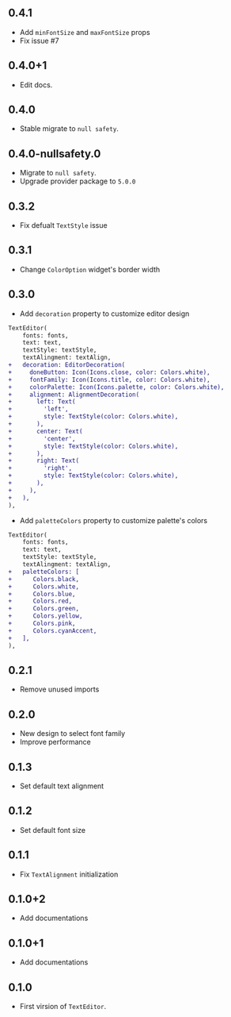 ## 0.4.1

* Add `minFontSize` and `maxFontSize` props
* Fix issue #7

## 0.4.0+1

* Edit docs.

## 0.4.0

* Stable migrate to `null safety`.

## 0.4.0-nullsafety.0

* Migrate to `null safety`.
* Upgrade provider package to `5.0.0`

## 0.3.2

* Fix defualt `TextStyle` issue

## 0.3.1

* Change `ColorOption` widget's border width

## 0.3.0

* Add `decoration` property to customize editor design

```diff
TextEditor(
    fonts: fonts,
    text: text,
    textStyle: textStyle,
    textAlingment: textAlign,
+   decoration: EditorDecoration(
+     doneButton: Icon(Icons.close, color: Colors.white),
+     fontFamily: Icon(Icons.title, color: Colors.white),
+     colorPalette: Icon(Icons.palette, color: Colors.white),
+     alignment: AlignmentDecoration(
+       left: Text(
+         'left',
+         style: TextStyle(color: Colors.white),
+       ),
+       center: Text(
+         'center',
+         style: TextStyle(color: Colors.white),
+       ),
+       right: Text(
+         'right',
+         style: TextStyle(color: Colors.white),
+       ),
+     ),
+   ),
),
```

* Add `paletteColors` property to customize palette's colors

```diff
TextEditor(
    fonts: fonts,
    text: text,
    textStyle: textStyle,
    textAlingment: textAlign,
+   paletteColors: [
+      Colors.black,
+      Colors.white,
+      Colors.blue,
+      Colors.red,
+      Colors.green,
+      Colors.yellow,
+      Colors.pink,
+      Colors.cyanAccent,
+   ],
),
```

## 0.2.1

* Remove unused imports

## 0.2.0

* New design to select font family
* Improve performance

## 0.1.3

* Set default text alignment

## 0.1.2

* Set default font size

## 0.1.1

* Fix `TextAlignment` initialization

## 0.1.0+2

* Add documentations

## 0.1.0+1

* Add documentations

## 0.1.0

* First virsion of `TextEditor`.
